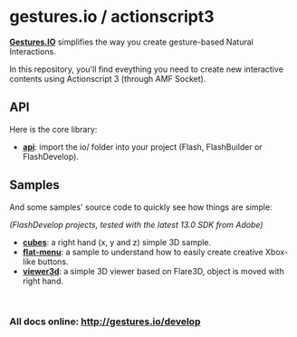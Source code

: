 # gestures.io / actionscript3

__[Gestures.IO](http://gestures.io/)__ simplifies the way you create gesture-based Natural Interactions.

In this repository, you'll find eveything you need to create new interactive contents using Actionscript 3 (through AMF Socket).


## API

Here is the core library:

* __[api](/api)__: import the io/ folder into your project (Flash, FlashBuilder or FlashDevelop).


## Samples

And some samples' source code to quickly see how things are simple:

_(FlashDevelop projects, tested with the latest 13.0 SDK from Adobe)_

* __[cubes](/samples/cubes)__: a right hand (x, y and z) simple 3D sample.
* __[flat-menu](/samples/flat-menu)__: a sample to understand how to easily create creative Xbox-like buttons.
* __[viewer3d](/samples/viewer3d)__: a simple 3D viewer based on Flare3D, object is moved with right hand.


&nbsp;

### All docs online: http://gestures.io/develop
